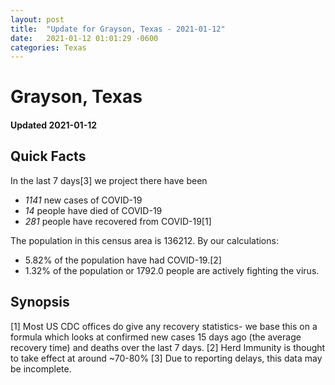 ```yaml
---
layout: post
title:  "Update for Grayson, Texas - 2021-01-12"
date:   2021-01-12 01:01:29 -0600
categories: Texas
---
```


# Grayson, Texas
#### Updated 2021-01-12

## Quick Facts

In the last 7 days[3] we project there have been
- *1141* new cases of COVID-19
- *14* people have died of COVID-19
- *281* people have recovered from COVID-19[1]

The population in this census area is 136212. By our calculations:
- 5.82% of the population have had COVID-19.[2]
- 1.32% of the population or 1792.0 people are actively fighting the virus.

## Synopsis




[1] Most US CDC offices do give any recovery statistics- we base this on a formula which looks at confirmed new cases
15 days ago (the average recovery time) and deaths over the last 7 days.
[2] Herd Immunity is thought to take effect at around ~70-80%
[3] Due to reporting delays, this data may be incomplete. 
    